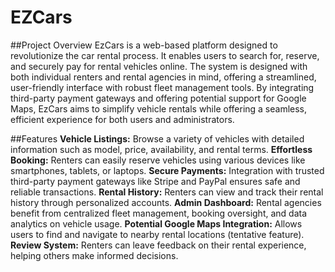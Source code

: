 # EZCars
##Project Overview
EzCars is a web-based platform designed to revolutionize the car rental process. It enables users to search for, reserve, and securely pay for rental vehicles online. The system is designed with both individual renters and rental agencies in mind, offering a streamlined, user-friendly interface with robust fleet management tools. By integrating third-party payment gateways and offering potential support for Google Maps, EzCars aims to simplify vehicle rentals while offering a seamless, efficient experience for both users and administrators.

##Features
**Vehicle Listings:** Browse a variety of vehicles with detailed information such as model, price, availability, and rental terms.
**Effortless Booking:** Renters can easily reserve vehicles using various devices like smartphones, tablets, or laptops.
**Secure Payments:** Integration with trusted third-party payment gateways like Stripe and PayPal ensures safe and reliable transactions.
**Rental History:** Renters can view and track their rental history through personalized accounts.
**Admin Dashboard:** Rental agencies benefit from centralized fleet management, booking oversight, and data analytics on vehicle usage.
**Potential Google Maps Integration:** Allows users to find and navigate to nearby rental locations (tentative feature).
**Review System:** Renters can leave feedback on their rental experience, helping others make informed decisions.
